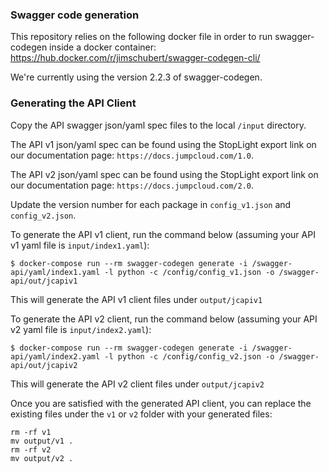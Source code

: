 ### Swagger code generation

This repository relies on the following docker file in order to run swagger-codegen inside a docker container:
https://hub.docker.com/r/jimschubert/swagger-codegen-cli/

We're currently using the version 2.2.3 of swagger-codegen.

### Generating the API Client

Copy the API swagger json/yaml spec files to the local `/input` directory.

The API v1 json/yaml spec can be found using the StopLight export link on our documentation page: `https://docs.jumpcloud.com/1.0`.

The API v2 json/yaml spec can be found using the StopLight export link on our documentation page: `https://docs.jumpcloud.com/2.0`.

Update the version number for each package in `config_v1.json` and `config_v2.json`.

To generate the API v1 client, run the command below (assuming your API v1 yaml file is `input/index1.yaml`):  

```
$ docker-compose run --rm swagger-codegen generate -i /swagger-api/yaml/index1.yaml -l python -c /config/config_v1.json -o /swagger-api/out/jcapiv1
```
This will generate the API v1 client files under `output/jcapiv1`

To generate the API v2 client, run the command below (assuming your API v2 yaml file is `input/index2.yaml`):  

```
$ docker-compose run --rm swagger-codegen generate -i /swagger-api/yaml/index2.yaml -l python -c /config/config_v2.json -o /swagger-api/out/jcapiv2
```
This will generate the API v2 client files under `output/jcapiv2`

Once you are satisfied with the generated API client, you can replace the existing files under the `v1` or `v2` folder with your generated files:
```
rm -rf v1
mv output/v1 .
rm -rf v2
mv output/v2 .
```
